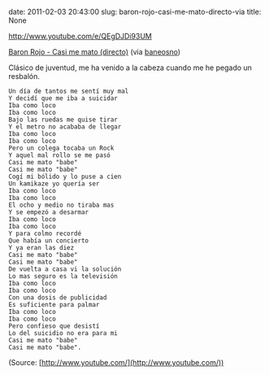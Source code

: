 date: 2011-02-03 20:43:00
slug: baron-rojo-casi-me-mato-directo-via
title: None

http://www.youtube.com/e/QEgDJDi93UM

[Baron Rojo - Casi me mato (directo)](http://www.youtube.com/watch?v=QEgDJDi93UM) (via [baneosno](http://youtube.com/user/baneosno))

Clásico de juventud, me ha venido a la cabeza cuando me he pegado un resbalón.

    
    Un día de tantos me sentí muy mal
    Y decidí que me iba a suicidar
    Iba como loco
    Iba como loco
    Bajo las ruedas me quise tirar
    Y el metro no acababa de llegar
    Iba como loco
    Iba como loco
    Pero un colega tocaba un Rock
    Y aquel mal rollo se me pasó
    Casi me mato "babe"
    Casi me mato "babe"
    Cogí mi bólido y lo puse a cien
    Un kamikaze yo quería ser
    Iba como loco
    Iba como loco
    El ocho y medio no tiraba mas
    Y se empezó a desarmar
    Iba como loco
    Iba como loco
    Y para colmo recordé
    Que había un concierto
    Y ya eran las diez
    Casi me mato "babe"
    Casi me mato "babe"
    De vuelta a casa vi la solución
    Lo mas seguro es la televisión
    Iba como loco
    Iba como loco
    Con una dosis de publicidad
    Es suficiente para palmar
    Iba como loco
    Iba como loco
    Pero confieso que desistí
    Lo del suicidio no era para mi
    Casi me mato "babe"
    Casi me mato "babe".

(Source: [http://www.youtube.com/](http://www.youtube.com/))

